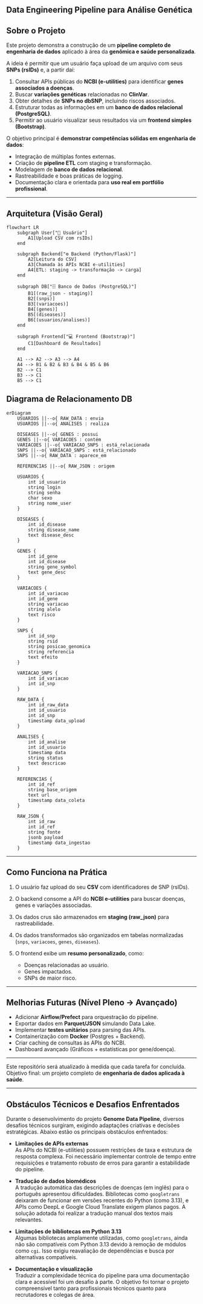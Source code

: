 ## Data Engineering Pipeline para Análise Genética

## Sobre o Projeto

Este projeto demonstra a construção de um **pipeline completo de engenharia de dados** aplicado à área da **genômica e saúde personalizada**.

A ideia é permitir que um usuário faça upload de um arquivo com seus **SNPs (rsIDs)** e, a partir daí:

1. Consultar APIs públicas do **NCBI (e-utilities)** para identificar **genes associados a doenças**.
2. Buscar **variações genéticas** relacionadas no **ClinVar**.
3. Obter detalhes de **SNPs no dbSNP**, incluindo riscos associados.
4. Estruturar todas as informações em um **banco de dados relacional (PostgreSQL)**.
5. Permitir ao usuário visualizar seus resultados via um **frontend simples (Bootstrap)**.

 O objetivo principal é **demonstrar competências sólidas em engenharia de dados**:

* Integração de múltiplas fontes externas.
* Criação de **pipeline ETL** com staging e transformação.
* Modelagem de **banco de dados relacional**.
* Rastreabilidade e boas práticas de logging.
* Documentação clara e orientada para **uso real em portfólio profissional**.

---

## Arquitetura (Visão Geral)

```mermaid
flowchart LR
    subgraph User["👤 Usuário"]
        A1[Upload CSV com rsIDs]
    end

    subgraph Backend["⚙️ Backend (Python/Flask)"]
        A2[Leitura do CSV]
        A3[Chamada às APIs NCBI e-utilities]
        A4[ETL: staging -> transformação -> carga]
    end

    subgraph DB["🗄️ Banco de Dados (PostgreSQL)"]
        B1[(raw_json - staging)]
        B2[(snps)]
        B3[(variacoes)]
        B4[(genes)]
        B5[(diseases)]
        B6[(usuarios/analises)]
    end

    subgraph Frontend["💻 Frontend (Bootstrap)"]
        C1[Dashboard de Resultados]
    end

    A1 --> A2 --> A3 --> A4
    A4 --> B1 & B2 & B3 & B4 & B5 & B6
    B2 --> C1
    B3 --> C1
    B5 --> C1
```

## Diagrama de Relacionamento DB

```mermaid
erDiagram
    USUARIOS ||--o{ RAW_DATA : envia
    USUARIOS ||--o{ ANALISES : realiza

    DISEASES ||--o{ GENES : possui
    GENES ||--o{ VARIACOES : contém
    VARIACOES ||--o{ VARIACAO_SNPS : está_relacionada
    SNPS ||--o{ VARIACAO_SNPS : está_relacionado
    SNPS ||--o{ RAW_DATA : aparece_em

    REFERENCIAS ||--o{ RAW_JSON : origem

    USUARIOS {
        int id_usuario
        string login
        string senha
        char sexo
        string nome_user
    }

    DISEASES {
        int id_disease
        string disease_name
        text disease_desc
    }

    GENES {
        int id_gene
        int id_disease
        string gene_symbol
        text gene_desc
    }

    VARIACOES {
        int id_variacao
        int id_gene
        string variacao
        string alelo
        text risco
    }

    SNPS {
        int id_snp
        string rsid
        string posicao_genomica
        string referencia
        text efeito
    }

    VARIACAO_SNPS {
        int id_variacao
        int id_snp
    }

    RAW_DATA {
        int id_raw_data
        int id_usuario
        int id_snp
        timestamp data_upload
    }

    ANALISES {
        int id_analise
        int id_usuario
        timestamp data
        string status
        text descricao
    }

    REFERENCIAS {
        int id_ref
        string base_origem
        text url
        timestamp data_coleta
    }

    RAW_JSON {
        int id_raw
        int id_ref
        string fonte
        jsonb payload
        timestamp data_ingestao
    }

```
---

## Como Funciona na Prática

1. O usuário faz upload do seu **CSV** com identificadores de SNP (rsIDs).
2. O backend consome a API do **NCBI e-utilities** para buscar doenças, genes e variações associadas.
3. Os dados crus são armazenados em **staging (raw\_json)** para rastreabilidade.
4. Os dados transformados são organizados em tabelas normalizadas (`snps`, `variacoes`, `genes`, `diseases`).
5. O frontend exibe um **resumo personalizado**, como:

   * Doenças relacionadas ao usuário.
   * Genes impactados.
   * SNPs de maior risco.

---

## Melhorias Futuras (Nível Pleno → Avançado)

* Adicionar **Airflow/Prefect** para orquestração do pipeline.
* Exportar dados em **Parquet/JSON** simulando Data Lake.
* Implementar **testes unitários** para parsing das APIs.
* Containerização com **Docker** (Postgres + Backend).
* Criar caching de consultas às APIs do NCBI.
* Dashboard avançado (Gráficos + estatísticas por gene/doença).

---

Este repositório será atualizado à medida que cada tarefa for concluída.
Objetivo final: um projeto completo de **engenharia de dados aplicada à saúde**.


---


## Obstáculos Técnicos e Desafios Enfrentados

Durante o desenvolvimento do projeto **Genome Data Pipeline**, diversos desafios técnicos surgiram, exigindo adaptações criativas e decisões estratégicas. Abaixo estão os principais obstáculos enfrentados:

- **Limitações de APIs externas**  
  As APIs do NCBI (e-utilities) possuem restrições de taxa e estrutura de resposta complexa. Foi necessário implementar controle de tempo entre requisições e tratamento robusto de erros para garantir a estabilidade do pipeline.

- **Tradução de dados biomédicos**  
  A tradução automática das descrições de doenças (em inglês) para o português apresentou dificuldades. Bibliotecas como `googletrans` deixaram de funcionar em versões recentes do Python (como 3.13), e APIs como DeepL e Google Cloud Translate exigem planos pagos. A solução adotada foi realizar a tradução manual dos textos mais relevantes.

- **Limitações de bibliotecas em Python 3.13**  
  Algumas bibliotecas amplamente utilizadas, como `googletrans`, ainda não são compatíveis com Python 3.13 devido à remoção de módulos como `cgi`. Isso exigiu reavaliação de dependências e busca por alternativas compatíveis.

- **Documentação e visualização**  
  Traduzir a complexidade técnica do pipeline para uma documentação clara e acessível foi um desafio à parte. O objetivo foi tornar o projeto compreensível tanto para profissionais técnicos quanto para recrutadores e colegas de área.
